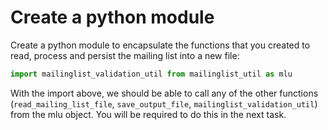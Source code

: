 # Create a python module

Create a python module to encapsulate the functions that you created to read, process and persist the mailing list into a new file:

```python
import mailinglist_validation_util from mailinglist_util as mlu
```

With the import above, we should be able to call any of the other functions (`read_mailing_list_file`, `save_output_file`, `mailinglist_validation_util`) from the mlu object. You will be required to do this in the next task.
